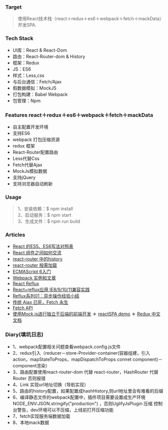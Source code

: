 ### Target
> 使用React技术栈（react＋redux＋es6＋webpack＋fetch＋mackData）开发SPA.

### Tech Stack
* UI库：React & React-Dom
* 路由：React-Router-dom & History
* 框架：Redux
* JS：ES6 
* 样式：Less,css
* 与后台通信：Fetch/Ajax
* 假数据模拟：MockJS
* 打包构建：Babel Webpack
* 包管理：Npm

### Features react＋redux＋es6＋webpack＋fetch＋mackData
* 自主配置开发环境
* 支持ES6
* webpack 打包压缩资源
* redux 框架
* React-Router配置路由
* Less代替Css
* Fetch代替Ajax
* MockJs模拟数据
* 支持jQuery
* 支持浏览器自动刷新

### Usage
> 1、安装依赖：$ npm install  
> 2、启动服务：$ npm start  
> 3、生成文件：$ npm run build  

### Articles
* [React 的ES5、ES6写法对照表](http://bbs.reactnative.cn/topic/15/react-react-native-%E7%9A%84es5-es6%E5%86%99%E6%B3%95%E5%AF%B9%E7%85%A7%E8%A1%A8)
* [React 组件之间如何交流](http://www.tuicool.com/articles/AzQzEbq)
* [react-router 中的history](https://zhuanlan.zhihu.com/p/20799258?refer=jscss)
* [react-router 按需加载](https://segmentfault.com/a/1190000007141049)
* [ECMAScript 6入门](http://es6.ruanyifeng.com/)
* [Webpack 实例和文章](https://github.com/JasonBai007/webpack-starter-kit)
* [React Reflux](https://segmentfault.com/a/1190000002793786)
* [React+reflux应用 IE8/9/10/11兼容实践](https://segmentfault.com/a/1190000005794242#articleHeader9)
* [Reflux系列01：异步操作经验小结](https://segmentfault.com/a/1190000004250062)
* [传统 Ajax 已死，Fetch 永生](http://www.jianshu.com/p/THLARe#)
* [Fetch API](https://github.github.io/fetch/)
* [使用Mock.js进行独立于后端的前端开发](https://segmentfault.com/a/1190000003087224)
＊ [reactSPA demo](https://github.com/JasonBai007/reactSPA) 
＊ [Redux 中文文档](http://cn.redux.js.org/index.html)

### Diary(填坑日志)
* 1、webpack配置相关问题查看webpack.config.js文件  
* 2、redux引入（reducer－store-Provider-container(容器组建，引入action，mapStateToProps，mapDispatchToProps connet component)－component渲染）  
* 3、路由配置使用react-router-dom 代替 react-router，HashRouter  代替 Router 否则报错 
* 4、Link 实现url地址切换（导航实现）   
* 5、路由的history配置，如果配置成hashHistory,则url地址里会有难看的后缀    
* 6、编译静态文件的webpack配置中，插件项目需要设置成生产环境NODE_ENV:JSON.stringify("production") ，否则UglifyJsPlugin 压缩 控制台警告，dev环境可以不压缩，上线前打开压缩功能 
* 7、fetch实现服务端数据加载 
* 8、本地mack数据  
 
